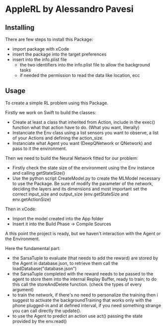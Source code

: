# AppleRL by Alessandro Pavesi

## Installing
There are few steps to install this Package:

- import package with xCode
- insert the package into the target preferences
- insert into the info.plist file
    - the two identifiers into the info.plist file to allow the background tasks
    - if needed the permission to read the data like location, ecc

## Usage
To create a simple RL problem using this Package.

Firstly we work on Swift to build the classes:
- Create at least a class that inherited from Action, include in the exec() function what that action have to do. (What you want, literally)
- Instanciate the Env class using a list sensors you want to observe, a list of your Actions and defining the action\_size. 
- Instanciate what Agent you want (DeepQNetwork or QNetwork) and pass to it the environment.

Then we need to build the Neural Network fitted for our problem:
- Firstly check the state size of the environment using the Env instance and calling getStateSize()
- Use the python script CreateModel.py to create the MLModel necessary to use the Package. Be sure of modify the parameter of the network, deciding the layers and its dimensions and most important set the correct input\_size and output\_size (env.getStateSize and env.getActionSize)

Then in xCode:
- Import the model created into the App folder
- Insert it into the Build Phase -> Compile Sources

A this point the project is ready, but we haven't interaction with the Agent or the Environment.

Here the fundamental part:
- the SarsaTuple to evaluate (that needs to add the reward) are stored by the Agent in database.json, to retrieve them call the loadDatabase("database.json")
- the SarsaTuple  completed with the reward needs to be passed to the agent to store them into the internal Replay Buffer, ready to train; to do this call the storeAndDelete function. (check the types of every argument)
- to train the network, if there's no need to personalize the training then i suggest to activate the backgroundTraining that works only with the phone plugged\-in and at defined interval, if you need something strange you can call directly the update().
- to use the Agent to predict an action use act() passing the state provided by the env.read()


